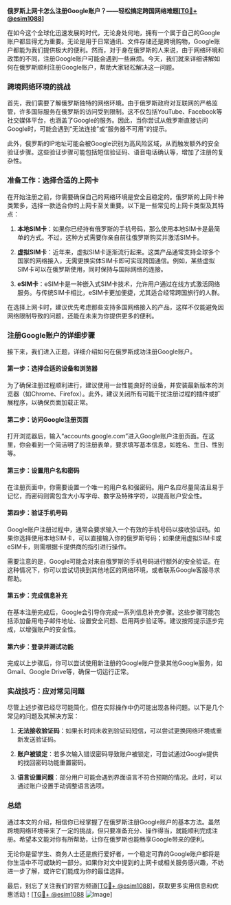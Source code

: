 **俄罗斯上网卡怎么注册Google账户？——轻松搞定跨国网络难题[[TG💪+ @esim1088](https://t.me/s/esim1088)]**

在如今这个全球化迅速发展的时代，无论身处何地，拥有一个属于自己的Google账户都显得尤为重要。无论是用于日常通讯、文件存储还是跨境购物，Google账户都能为我们提供极大的便利。然而，对于身在俄罗斯的人来说，由于网络环境和政策的不同，注册Google账户可能会遇到一些麻烦。今天，我们就来详细讲解如何在俄罗斯顺利注册Google账户，帮助大家轻松解决这一问题。

### 跨境网络环境的挑战

首先，我们需要了解俄罗斯独特的网络环境。由于俄罗斯政府对互联网的严格监管，许多国际服务在俄罗斯的访问受到限制。这不仅包括YouTube、Facebook等社交媒体平台，也涵盖了Google的服务。因此，当你尝试从俄罗斯直接访问Google时，可能会遇到“无法连接”或“服务器不可用”的提示。

此外，俄罗斯的IP地址可能会被Google识别为高风险区域，从而触发额外的安全验证步骤。这些验证步骤可能包括短信验证码、语音电话确认等，增加了注册的复杂性。

### 准备工作：选择合适的上网卡

在开始注册之前，你需要确保自己的网络环境是安全且稳定的。俄罗斯的上网卡种类繁多，选择一款适合你的上网卡至关重要。以下是一些常见的上网卡类型及其特点：

1. **本地SIM卡**：如果你已经持有俄罗斯的手机号码，那么使用本地SIM卡是最简单的方式。不过，这种方式需要你亲自前往俄罗斯购买并激活SIM卡。
   
2. **虚拟SIM卡**：近年来，虚拟SIM卡逐渐流行起来。这类产品通常支持全球多个国家的网络接入，无需更换实体SIM卡即可实现跨国通信。例如，某些虚拟SIM卡可以在俄罗斯使用，同时保持与国际网络的连接。

3. **eSIM卡**：eSIM卡是一种嵌入式SIM卡技术，允许用户通过在线方式激活网络服务。与传统SIM卡相比，eSIM卡更加便捷，尤其适合经常跨国旅行的人群。

在选择上网卡时，建议优先考虑那些支持多国网络接入的产品，这样不仅能避免因网络限制导致的问题，还能在未来为你提供更多的便利。

### 注册Google账户的详细步骤

接下来，我们进入正题，详细介绍如何在俄罗斯成功注册Google账户。

#### 第一步：选择合适的设备和浏览器

为了确保注册过程顺利进行，建议使用一台性能良好的设备，并安装最新版本的浏览器（如Chrome、Firefox）。此外，建议关闭所有可能干扰注册过程的插件或扩展程序，以确保页面加载正常。

#### 第二步：访问Google注册页面

打开浏览器后，输入“accounts.google.com”进入Google账户注册页面。在这里，你会看到一个简洁明了的注册表单，要求填写基本信息，如姓名、生日、性别等。

#### 第三步：设置用户名和密码

在注册页面中，你需要设置一个唯一的用户名和强密码。用户名应尽量简洁且易于记忆，而密码则需包含大小写字母、数字及特殊字符，以提高账户安全性。

#### 第四步：验证手机号码

Google账户注册过程中，通常会要求输入一个有效的手机号码以接收验证码。如果你选择使用本地SIM卡，可以直接输入你的俄罗斯号码；如果使用虚拟SIM卡或eSIM卡，则需根据卡提供商的指引进行操作。

需要注意的是，Google可能会对来自俄罗斯的手机号码进行额外的安全验证。在这种情况下，你可以尝试切换到其他地区的网络环境，或者联系Google客服寻求帮助。

#### 第五步：完成信息补充

在基本注册完成后，Google会引导你完成一系列信息补充步骤。这些步骤可能包括添加备用电子邮件地址、设置安全问题、启用两步验证等。建议按照提示逐步完成，以增强账户的安全性。

#### 第六步：登录并测试功能

完成以上步骤后，你可以尝试使用新注册的Google账户登录其他Google服务，如Gmail、Google Drive等，确保一切运行正常。

### 实战技巧：应对常见问题

尽管上述步骤已经尽可能简化，但在实际操作中仍可能出现各种问题。以下是几个常见的问题及其解决方案：

1. **无法接收验证码**：如果长时间未收到验证码短信，可以尝试更换网络环境或重新发送验证码。
   
2. **账户被锁定**：若多次输入错误密码导致账户被锁定，可尝试通过Google提供的找回密码功能重置密码。

3. **语言设置问题**：部分用户可能会遇到界面语言不符合预期的情况。此时，可以通过账户设置手动调整语言选项。

### 总结

通过本文的介绍，相信你已经掌握了在俄罗斯注册Google账户的基本方法。虽然跨境网络环境带来了一定的挑战，但只要准备充分、操作得当，就能顺利完成注册。希望本文能对你有所帮助，让你在俄罗斯也能畅享Google带来的便利。

无论你是留学生、商务人士还是旅行爱好者，一个稳定可靠的Google账户都将是你生活中不可或缺的一部分。如果你对文中提到的上网卡或相关服务感兴趣，不妨进一步了解，或许它们能成为你的最佳选择。

最后，别忘了关注我们的官方频道[[TG💪+ @esim1088](https://t.me/s/esim1088)]，获取更多实用信息和优惠活动！[[TG💪+ @esim1088](https://t.me/s/esim1088) ![Image](https://i.postimg.cc/4NQfJmqS/Snipaste-2025-05-13-00-14-12.png)]